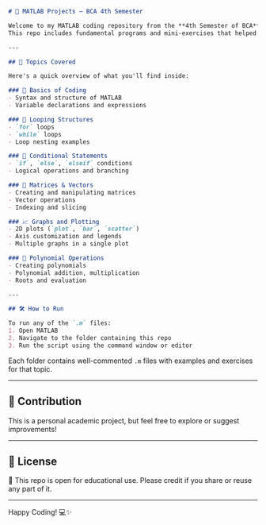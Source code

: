 ```markdown
# 📘 MATLAB Projects – BCA 4th Semester

Welcome to my MATLAB coding repository from the **4th Semester of BCA**! 🎓  
This repo includes fundamental programs and mini-exercises that helped me build a strong foundation in MATLAB programming.

---

## 🧠 Topics Covered

Here's a quick overview of what you'll find inside:

### 🔁 Basics of Coding
- Syntax and structure of MATLAB
- Variable declarations and expressions

### 🔄 Looping Structures
- `for` loops  
- `while` loops  
- Loop nesting examples

### 🔀 Conditional Statements
- `if`, `else`, `elseif` conditions  
- Logical operations and branching

### 🔢 Matrices & Vectors
- Creating and manipulating matrices
- Vector operations
- Indexing and slicing

### 📈 Graphs and Plotting
- 2D plots (`plot`, `bar`, `scatter`)
- Axis customization and legends
- Multiple graphs in a single plot

### 🔣 Polynomial Operations
- Creating polynomials
- Polynomial addition, multiplication
- Roots and evaluation

---

## 🛠 How to Run

To run any of the `.m` files:
1. Open MATLAB
2. Navigate to the folder containing this repo
3. Run the script using the command window or editor


```

Each folder contains well-commented `.m` files with examples and exercises for that topic.

---

## 🤝 Contribution

This is a personal academic project, but feel free to explore or suggest improvements!

---

## 🔖 License

📄 This repo is open for educational use. Please credit if you share or reuse any part of it.

---

Happy Coding! 💻✨
```